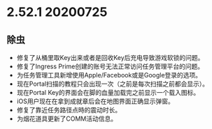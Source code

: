 # 2.52.1 20200725

## 除虫

- 修复了从桶里取Key出来或者是回收Key后充电导致游戏软锁的问题。
- 修复了Ingress Prime创建的账号无法正常访问任务管理平台的问题。
- 为任务管理工具新增使用Apple/Facebook或是Google登录的选项。
- 现在Portal扫描的教程只会出现一次（之前是每次扫描之前都会显示）。
- 现在Portal Key的界面会在脚的血量加载完之前显示一个载入图标。
- iOS用户现在在拿到成就章后会在地图界面正确显示弹窗。
- 修复了靠近任务路径点時的震动时长。
- 为烟花道具更新了COMM活动信息。
